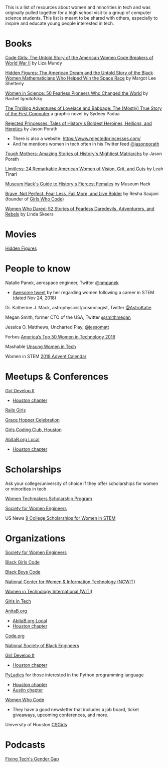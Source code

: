 This is a list of resources about women and minorities in tech and was originally pulled together for a high school visit to a group of computer science students. This list is meant to be shared with others, especially to inspire and educate young people interested in tech.

# Books

[Code Girls: The Untold Story of the American Women Code Breakers of World War II](https://www.amazon.com/Code-Girls-Untold-American-Breakers/dp/0316352535/) by Liza Mundy

[Hidden Figures: The American Dream and the Untold Story of the Black Women Mathematicians Who Helped Win the Space Race](https://www.amazon.com/Hidden-Figures-Illustrated-American-Mathematicians/dp/0062798952/) by Margot Lee Shetterly

[Women in Science: 50 Fearless Pioneers Who Changed the World](https://www.amazon.com/Women-Science-Fearless-Pioneers-Changed/dp/1607749769) by Rachel Ignotofsky

[The Thrilling Adventures of Lovelace and Babbage: The (Mostly) True Story of the First Computer](https://www.amazon.com/Thrilling-Adventures-Lovelace-Babbage-Computer-ebook/dp/B00N6PBHAS/) a graphic novel by Sydney Padua

[Rejected Princesses: Tales of History's Boldest Heroines, Hellions, and Heretics](https://www.amazon.com/Rejected-Princesses-Historys-Heroines-Hellions-ebook/dp/B01BBPVID0/) by Jason Porath
  * There is also a website: https://www.rejectedprincesses.com/
  * And he mentions women in tech often in his Twitter feed [@jasonporath](https://twitter.com/jasonporath)

[Tough Mothers: Amazing Stories of History's Mightiest Matriarchs](https://www.amazon.com/Tough-Mothers-Historys-Mightiest-Matriarchs-ebook/dp/B074DTYLMY) by Jason Porath

[Limitless: 24 Remarkable American Women of Vision, Grit, and Guts](https://www.amazon.com/Limitless-Remarkable-American-Women-Vision/dp/1534418555) by Leah Tinari

[Museum Hack's Guide to History's Fiercest Females](https://www.amazon.com/Museum-Hacks-Historys-Fiercest-Females-ebook/dp/B07HFHJCH2) by Museum Hack

[Brave, Not Perfect: Fear Less, Fail More, and Live Bolder](https://www.amazon.com/Brave-Not-Perfect-Fear-Bolder/dp/1524762334/) by Resha Saujani (founder of [Girls Who Code](https://girlswhocode.com/))

[Women Who Dared: 52 Stories of Fearless Daredevils, Adventurers, and Rebels](https://www.amazon.com/gp/product/1492653276) by Linda Skeers

# Movies

[Hidden Figures](https://www.amazon.com/Hidden-Figures-Taraji-P-Henson/dp/B01MS4V81A)

# People to know

Natalie Panek, aerospace engineer, Twitter [@nmpanek](https://twitter.com/nmpanek)
  * [Awesome tweet](https://twitter.com/nmpanek/status/1066441142974111744/photo/1) by her regarding women following a career in STEM (dated Nov 24, 2018)

Dr. Katherine J. Mack, astrophysicist/cosmologist, Twitter [@AstroKatie](https://twitter.com/AstroKatie)

Megan Smith, former CTO of the USA, Twitter [@smithmegan](https://twitter.com/smithmegan)

Jessica O. Matthews, Uncharted Play, [@jessomatt](https://twitter.com/jessomatt)

Forbes [America’s Top 50 Women in Technology 2018](https://www.forbes.com/sites/helenpopkin/2018/11/29/forbes-list-americas-top-50-women-in-tech-2018/#4ea8dcd24b71)

Mashable [Unsung Women in Tech](https://mashable.com/2018/03/08/unsung-women-in-tech/#QWFwD_yR7kqk)

Women in STEM [2018 Advent Calendar](https://findingada.com/blog/2018/12/01/women-in-stem-advent-calendar-day-1-tapputi/)

# Meetups & Conferences 

[Girl Develop It](https://www.girldevelopit.com/)
* [Houston chapter](https://www.girldevelopit.com/chapters/houston)

[Rails Girls](http://railsgirls.com/)

[Grace Hopper Celebration](https://ghc.anitab.org/)

[Girls Coding Club, Houston](https://www.meetup.com/Girls-Coding-Club/)

[AbitaB.org Local](https://community.anitab.org/groups/)
  * [Houston chapter](https://community.anitab.org/groups/houston/)

# Scholarships

Ask your college/university of choice if they offer scholarships for women or minorities in tech

[Women Techmakers Scholarship Program](http://www.google.com/anitaborg/)

[Society for Women Engineers](http://societyofwomenengineers.swe.org/index.php/scholarships#activePanels_)

US News [9 College Scholarships for Women in STEM](https://www.usnews.com/news/blogs/stem-education/2011/12/13/9-college-scholarships-for-women-in-stem)

# Organizations

[Society for Women Engineers](http://societyofwomenengineers.swe.org/)

[Black Girls Code](http://www.blackgirlscode.com/)

[Black Boys Code](http://www.blackgirlscode.com/black-boys-code.html)

[National Center for Women & Information Technology (NCWIT)](https://www.ncwit.org/)

[Women in Technology International (WITI)](https://www.witi.com/)

[Girls in Tech](http://girlsintech.org/)

[AnitaB.org](https://anitab.org/)
  * [AbitaB.org Local](https://community.anitab.org/groups/)
  * [Houston chapter](https://community.anitab.org/groups/houston/)

[Code.org](https://code.org/)

[National Society of Black Engineers](http://www.nsbe.org/home.aspx)

[Girl Develop It](https://www.girldevelopit.com/)
  * [Houston chapter](https://www.girldevelopit.com/chapters/houston)

[PyLadies](https://www.pyladies.com/) for those interested in the Python programming language
  * [Houston chapter](https://www.meetup.com/Houston_PyLadies/)
  * [Austin chapter](https://www.meetup.com/PyLadies-ATX/)

[Women Who Code](https://www.womenwhocode.com/)
  * They have a good newsletter that includes a job board, ticket giveaways, upcoming conferences, and more.

University of Houston [CSGirls](https://csgirls.org/)

# Podcasts

[Fixing Tech's Gender Gap](https://hbr.org/ideacast/2019/02/fixing-techs-gender-gap)